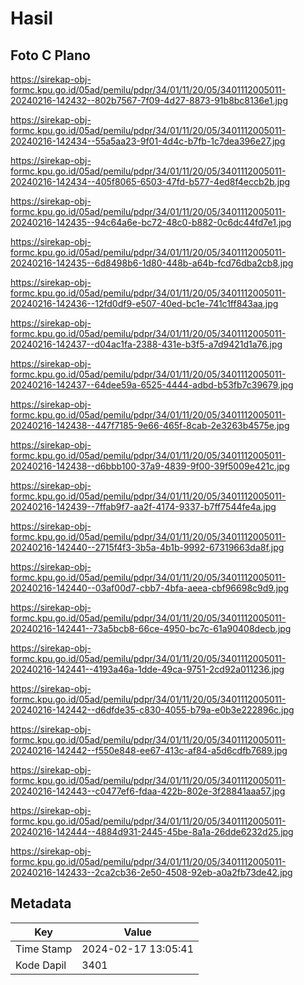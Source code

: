 # Hasil

## Foto C Plano

https://sirekap-obj-formc.kpu.go.id/05ad/pemilu/pdpr/34/01/11/20/05/3401112005011-20240216-142432--802b7567-7f09-4d27-8873-91b8bc8136e1.jpg

https://sirekap-obj-formc.kpu.go.id/05ad/pemilu/pdpr/34/01/11/20/05/3401112005011-20240216-142434--55a5aa23-9f01-4d4c-b7fb-1c7dea396e27.jpg

https://sirekap-obj-formc.kpu.go.id/05ad/pemilu/pdpr/34/01/11/20/05/3401112005011-20240216-142434--405f8065-6503-47fd-b577-4ed8f4eccb2b.jpg

https://sirekap-obj-formc.kpu.go.id/05ad/pemilu/pdpr/34/01/11/20/05/3401112005011-20240216-142435--94c64a6e-bc72-48c0-b882-0c6dc44fd7e1.jpg

https://sirekap-obj-formc.kpu.go.id/05ad/pemilu/pdpr/34/01/11/20/05/3401112005011-20240216-142435--6d8498b6-1d80-448b-a64b-fcd76dba2cb8.jpg

https://sirekap-obj-formc.kpu.go.id/05ad/pemilu/pdpr/34/01/11/20/05/3401112005011-20240216-142436--12fd0df9-e507-40ed-bc1e-741c1ff843aa.jpg

https://sirekap-obj-formc.kpu.go.id/05ad/pemilu/pdpr/34/01/11/20/05/3401112005011-20240216-142437--d04ac1fa-2388-431e-b3f5-a7d9421d1a76.jpg

https://sirekap-obj-formc.kpu.go.id/05ad/pemilu/pdpr/34/01/11/20/05/3401112005011-20240216-142437--64dee59a-6525-4444-adbd-b53fb7c39679.jpg

https://sirekap-obj-formc.kpu.go.id/05ad/pemilu/pdpr/34/01/11/20/05/3401112005011-20240216-142438--447f7185-9e66-465f-8cab-2e3263b4575e.jpg

https://sirekap-obj-formc.kpu.go.id/05ad/pemilu/pdpr/34/01/11/20/05/3401112005011-20240216-142438--d6bbb100-37a9-4839-9f00-39f5009e421c.jpg

https://sirekap-obj-formc.kpu.go.id/05ad/pemilu/pdpr/34/01/11/20/05/3401112005011-20240216-142439--7ffab9f7-aa2f-4174-9337-b7ff7544fe4a.jpg

https://sirekap-obj-formc.kpu.go.id/05ad/pemilu/pdpr/34/01/11/20/05/3401112005011-20240216-142440--2715f4f3-3b5a-4b1b-9992-67319663da8f.jpg

https://sirekap-obj-formc.kpu.go.id/05ad/pemilu/pdpr/34/01/11/20/05/3401112005011-20240216-142440--03af00d7-cbb7-4bfa-aeea-cbf96698c9d9.jpg

https://sirekap-obj-formc.kpu.go.id/05ad/pemilu/pdpr/34/01/11/20/05/3401112005011-20240216-142441--73a5bcb8-66ce-4950-bc7c-61a90408decb.jpg

https://sirekap-obj-formc.kpu.go.id/05ad/pemilu/pdpr/34/01/11/20/05/3401112005011-20240216-142441--4193a46a-1dde-49ca-9751-2cd92a011236.jpg

https://sirekap-obj-formc.kpu.go.id/05ad/pemilu/pdpr/34/01/11/20/05/3401112005011-20240216-142442--d6dfde35-c830-4055-b79a-e0b3e222896c.jpg

https://sirekap-obj-formc.kpu.go.id/05ad/pemilu/pdpr/34/01/11/20/05/3401112005011-20240216-142442--f550e848-ee67-413c-af84-a5d6cdfb7689.jpg

https://sirekap-obj-formc.kpu.go.id/05ad/pemilu/pdpr/34/01/11/20/05/3401112005011-20240216-142443--c0477ef6-fdaa-422b-802e-3f28841aaa57.jpg

https://sirekap-obj-formc.kpu.go.id/05ad/pemilu/pdpr/34/01/11/20/05/3401112005011-20240216-142444--4884d931-2445-45be-8a1a-26dde6232d25.jpg

https://sirekap-obj-formc.kpu.go.id/05ad/pemilu/pdpr/34/01/11/20/05/3401112005011-20240216-142433--2ca2cb36-2e50-4508-92eb-a0a2fb73de42.jpg


## Metadata

| Key        | Value               |
| ---------- | ------------------- |
| Time Stamp | 2024-02-17 13:05:41 |
| Kode Dapil | 3401                |




